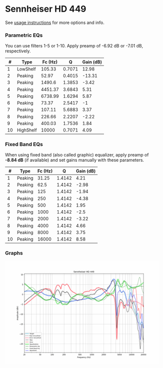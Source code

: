 # Sennheiser HD 449
See [usage instructions](https://github.com/jaakkopasanen/AutoEq#usage) for more options and info.

### Parametric EQs
You can use filters 1-5 or 1-10. Apply preamp of -6.92 dB or -7.01 dB, respectively.

|   # | Type      |   Fc (Hz) |      Q |   Gain (dB) |
|-----|-----------|-----------|--------|-------------|
|   1 | LowShelf  |    105.33 | 0.7071 |       12.98 |
|   2 | Peaking   |     52.97 | 0.4015 |      -13.31 |
|   3 | Peaking   |   1490.6  | 1.3853 |       -3.42 |
|   4 | Peaking   |   4451.37 | 3.6843 |        5.31 |
|   5 | Peaking   |   6738.99 | 1.6294 |        5.87 |
|   6 | Peaking   |     73.37 | 2.5417 |       -1    |
|   7 | Peaking   |    107.11 | 5.6883 |        3.37 |
|   8 | Peaking   |    226.66 | 2.2207 |       -2.22 |
|   9 | Peaking   |    400.03 | 1.7536 |        1.84 |
|  10 | HighShelf |  10000    | 0.7071 |        4.09 |

### Fixed Band EQs
When using fixed band (also called graphic) equalizer, apply preamp of **-8.84 dB** (if available) and set gains manually with these parameters.

|   # | Type    |   Fc (Hz) |      Q |   Gain (dB) |
|-----|---------|-----------|--------|-------------|
|   1 | Peaking |     31.25 | 1.4142 |        4.21 |
|   2 | Peaking |     62.5  | 1.4142 |       -2.98 |
|   3 | Peaking |    125    | 1.4142 |       -1.94 |
|   4 | Peaking |    250    | 1.4142 |       -4.38 |
|   5 | Peaking |    500    | 1.4142 |        1.95 |
|   6 | Peaking |   1000    | 1.4142 |       -2.5  |
|   7 | Peaking |   2000    | 1.4142 |       -3.22 |
|   8 | Peaking |   4000    | 1.4142 |        4.66 |
|   9 | Peaking |   8000    | 1.4142 |        3.75 |
|  10 | Peaking |  16000    | 1.4142 |        8.58 |

### Graphs
![](./Sennheiser%20HD%20449.png)
